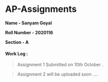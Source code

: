 # AP-Assignments

**Name - Sanyam Goyal**

**Roll Number - 2020116**

**Section - A**

#### Work Log :

> Assignment 1 Submitted on 10th October .

> Assignment 2 will be uploaded soon ....
